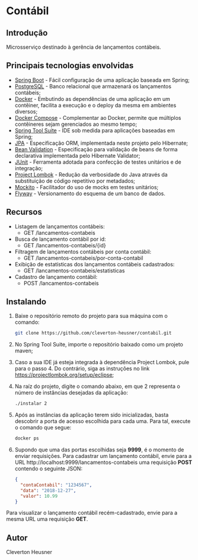 # Contábil

## Introdução
Microsserviço destinado à gerência de lançamentos contábeis.    

## Principais tecnologias envolvidas
* [Spring Boot](http://spring.io/projects/spring-boot/) - Fácil configuração de uma aplicação baseada em Spring;
* [PostgreSQL](https://www.postgresql.org/) - Banco relacional que armazenará os lançamentos contábeis;
* [Docker](https://www.docker.com/) - Embutindo as dependências de uma aplicação em um contêiner, facilita a execução e o deploy da mesma em ambientes diversos;
* [Docker Compose](https://docs.docker.com/compose/) - Complementar ao Docker, permite que múltiplos contêineres sejam gerenciados ao mesmo tempo;
* [Spring Tool Suite](https://spring.io/tools/) - IDE sob medida para aplicações baseadas em Spring;
* [JPA](https://www.oracle.com/technetwork/java/javaee/tech/persistence-jsp-140049.html) - Especificação ORM, implementada neste projeto pelo Hibernate;
* [Bean Validation](https://beanvalidation.org/) - Especificação para validação de beans de forma declarativa implementada pelo Hibernate Validator;
* [JUnit](https://junit.org/junit5/) - Ferramenta adotada para confecção de testes unitários e de integração;
* [Project Lombok](https://projectlombok.org/) - Redução da verbosidade do Java através da substituição de código repetitivo por metadados;
* [Mockito](https://site.mockito.org/) - Facilitador do uso de mocks em testes unitários;
* [Flyway](https://flywaydb.org/) - Versionamento do esquema de um banco de dados.

## Recursos
* Listagem de lançamentos contábeis:
  + GET /lancamentos-contabeis  
* Busca de lançamento contábil por id:
  + GET /lancamentos-contabeis/{id}
* Filtragem de lançamentos contábeis por conta contábil:
  + GET /lancamentos-contabeis/por-conta-contabil
* Exibição de estatísticas dos lançamentos contábeis cadastrados:  
  + GET /lancamentos-contabeis/estatisticas
* Cadastro de lançamento contábil:  
  + POST /lancamentos-contabeis
  
## Instalando   
1. Baixe o repositório remoto do projeto para sua máquina com o comando:
   ```bash
   git clone https://github.com/cleverton-heusner/contabil.git  
   ```
2. No Spring Tool Suite, importe o repositório baixado como um projeto maven;

3. Caso a sua IDE já esteja integrada à dependência Project Lombok, pule para o passo 4. Do contrário, siga as instruções no link https://projectlombok.org/setup/eclipse;

4. Na raíz do projeto, digite o comando abaixo, em que 2 representa o número de instâncias desejadas da aplicação:
   ```bash
   ./instalar 2
   ```
5. Após as instâncias da aplicação terem sido inicializadas, basta descobrir a porta de acesso escolhida para cada uma. Para tal, execute o comando que segue:
   ```bash
   docker ps
   ```
6. Supondo que uma das portas escolhidas seja **9999**, é o momento de enviar requisições. Para cadastrar um lançamento contábil, envie para a URL http://localhost:9999/lancamentos-contabeis uma requisição **POST** contendo o seguinte JSON:
   ```json
   {
     "contaContabil": "1234567",
     "data": "2018-12-27",
     "valor": 10.99     
   }
   ```
Para visualizar o lançamento contábil recém-cadastrado, envie para a mesma URL uma requisição **GET**.
   	
## Autor
Cleverton Heusner
